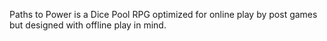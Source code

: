Paths to Power is a Dice Pool RPG optimized for online play by post games but designed with offline play in mind.
